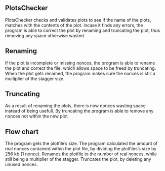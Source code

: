 ## PlotsChecker
PlotsChecker checks and validates plots to see if the name of the plots, matches with the contents of the plot. Incase it finds any errors, the program is able to correct the plot by renaming and truncating the plot, thus removing any space otherwise wasted.

## Renaming
If the plot is incomplete or missing nonces, the program is able to rename the plot and correct the file, which allows space to be freed by truncating. When the plot gets renamed, the program makes sure the nonces is still a multiplier of the stagger size.

## Truncating
As a result of renaming the plots, there is now nonces wasting space instead of being usefull. By truncating the program is able to remove any nonces not within the new plot

## Flow chart
The program gets the plotfile’s size.
The program calculated the amount of real nonces contained within the plot file, by dividing the plotfiles’s size by 256 kb (1 nonce).
Renames the plotfile to the number of real nonces, while still being a multiplier of the stagger.
Truncates the plot, by deleting any unused nonces.
